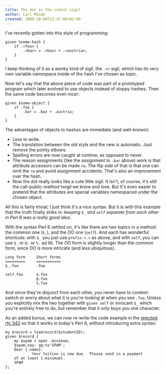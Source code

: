 ```yaml
---
title: The dot is the cutest sigil
author: Carl Mäsak
created: 2009-10-04T12:47:00+02:00
---
```

I've recently gotten into this style of programming:

    given %some-hash {
        if .<foo> {
            .<bar> = .<baz> + .<austria>;
        }
    }


I keep thinking of it as a wonky kind of sigil, the `.<>` sigil, which has its very own variable namespace inside of the hash I've chosen as topic.

Now let's say that the above piece of code was part of a prototyped program which later evolved to use objects instead of sloppy hashes. Then the same code becomes even nicer:

    given $some-object {
        if .foo {
            .bar = .baz + .austria;
        }
    }


The advantages of objects to hashes are immediate (and well-known):

- Less to write.
- The translation between the old style and the new is automatic. Just remove the pointy elbows.
- Spelling errors are now caught at runtime, as opposed to never.
- The reason assignments (like the assignment to `.bar` above) work is that attribute accessors can be made `rw`. The flip side of that is that one can omit the `rw` and avoid assignment accidents. That's also an improvement over the hash.
- Now the dot really looks like a cute little sigil. It isn't, of course, it's still the call-public-method twigil we know and love. But it's even easier to pretend that the attributes are special variables namespaced under the chosen object.

All this is fairly trivial; I just think it's a nice syntax. But it is with this example that the truth finally sinks in: *keeping `$_` and `self` separate from each other in Perl 6 was a really good idea*.

With the syntax Perl 6 settled on, it's like there are two topics in a method: the common one (`$_`), and the OO one (`self`). And each has wonderful shortcuts: with `$_` you just use `prefix:<.>` as above, and with `self`, you can use `$.` or `@.` or `%.` ad lib. The OO form is slightly longer than the common form, since OO is more intricate (and less ubiquitous).

    Long form     Short forms
    =========     ===========
    $_.foo        .foo
    
    self.foo      $.foo
                  @.foo
                  %.foo


And since they're disjunct from each other, you never have to context-switch or worry about what it is you're looking at when you see `.foo`. Unless you explicitly mix the two together with `given self` or invocant `$_` which you're entirely free to do, but remember that it only buys you one character.

As an added bonus, we can now re-write the code example in the [rejected rfc 342](http://dev.perl.org/perl6/rfc/342.html) so that it works in today's Perl 6, without introducing extra syntax:

    my $record = loadrecord($studentID);
    given $record {
        my $spam = open .minimum;
        $spam.say: qq:to'SPAM';
        Dear {.name}:
                Your tuition is now due.  Please send in a payment
        of at least {.minimum}.
        SPAM
    };



